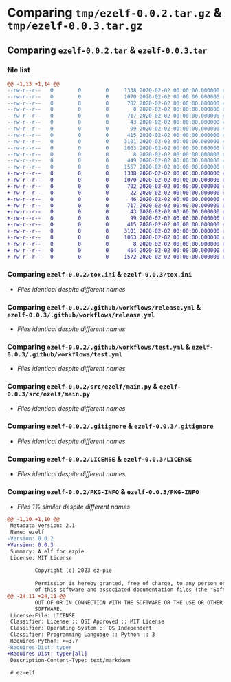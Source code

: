 # Comparing `tmp/ezelf-0.0.2.tar.gz` & `tmp/ezelf-0.0.3.tar.gz`

## Comparing `ezelf-0.0.2.tar` & `ezelf-0.0.3.tar`

### file list

```diff
@@ -1,13 +1,14 @@
--rw-r--r--   0        0        0     1338 2020-02-02 00:00:00.000000 ezelf-0.0.2/tox.ini
--rw-r--r--   0        0        0     1070 2020-02-02 00:00:00.000000 ezelf-0.0.2/.github/workflows/release.yml
--rw-r--r--   0        0        0      702 2020-02-02 00:00:00.000000 ezelf-0.0.2/.github/workflows/test.yml
--rw-r--r--   0        0        0        0 2020-02-02 00:00:00.000000 ezelf-0.0.2/src/ezelf/__init__.py
--rw-r--r--   0        0        0      717 2020-02-02 00:00:00.000000 ezelf-0.0.2/src/ezelf/main.py
--rw-r--r--   0        0        0       43 2020-02-02 00:00:00.000000 ezelf-0.0.2/src/ezelf/simple.py
--rw-r--r--   0        0        0       99 2020-02-02 00:00:00.000000 ezelf-0.0.2/tests/__init__.py
--rw-r--r--   0        0        0      415 2020-02-02 00:00:00.000000 ezelf-0.0.2/tests/test_simple.py
--rw-r--r--   0        0        0     3101 2020-02-02 00:00:00.000000 ezelf-0.0.2/.gitignore
--rw-r--r--   0        0        0     1063 2020-02-02 00:00:00.000000 ezelf-0.0.2/LICENSE
--rw-r--r--   0        0        0        8 2020-02-02 00:00:00.000000 ezelf-0.0.2/README.md
--rw-r--r--   0        0        0      449 2020-02-02 00:00:00.000000 ezelf-0.0.2/pyproject.toml
--rw-r--r--   0        0        0     1567 2020-02-02 00:00:00.000000 ezelf-0.0.2/PKG-INFO
+-rw-r--r--   0        0        0     1338 2020-02-02 00:00:00.000000 ezelf-0.0.3/tox.ini
+-rw-r--r--   0        0        0     1070 2020-02-02 00:00:00.000000 ezelf-0.0.3/.github/workflows/release.yml
+-rw-r--r--   0        0        0      702 2020-02-02 00:00:00.000000 ezelf-0.0.3/.github/workflows/test.yml
+-rw-r--r--   0        0        0       22 2020-02-02 00:00:00.000000 ezelf-0.0.3/src/ezelf/__init__.py
+-rw-r--r--   0        0        0       46 2020-02-02 00:00:00.000000 ezelf-0.0.3/src/ezelf/__main__.py
+-rw-r--r--   0        0        0      717 2020-02-02 00:00:00.000000 ezelf-0.0.3/src/ezelf/main.py
+-rw-r--r--   0        0        0       43 2020-02-02 00:00:00.000000 ezelf-0.0.3/src/ezelf/simple.py
+-rw-r--r--   0        0        0       99 2020-02-02 00:00:00.000000 ezelf-0.0.3/tests/__init__.py
+-rw-r--r--   0        0        0      415 2020-02-02 00:00:00.000000 ezelf-0.0.3/tests/test_simple.py
+-rw-r--r--   0        0        0     3101 2020-02-02 00:00:00.000000 ezelf-0.0.3/.gitignore
+-rw-r--r--   0        0        0     1063 2020-02-02 00:00:00.000000 ezelf-0.0.3/LICENSE
+-rw-r--r--   0        0        0        8 2020-02-02 00:00:00.000000 ezelf-0.0.3/README.md
+-rw-r--r--   0        0        0      454 2020-02-02 00:00:00.000000 ezelf-0.0.3/pyproject.toml
+-rw-r--r--   0        0        0     1572 2020-02-02 00:00:00.000000 ezelf-0.0.3/PKG-INFO
```

### Comparing `ezelf-0.0.2/tox.ini` & `ezelf-0.0.3/tox.ini`

 * *Files identical despite different names*

### Comparing `ezelf-0.0.2/.github/workflows/release.yml` & `ezelf-0.0.3/.github/workflows/release.yml`

 * *Files identical despite different names*

### Comparing `ezelf-0.0.2/.github/workflows/test.yml` & `ezelf-0.0.3/.github/workflows/test.yml`

 * *Files identical despite different names*

### Comparing `ezelf-0.0.2/src/ezelf/main.py` & `ezelf-0.0.3/src/ezelf/main.py`

 * *Files identical despite different names*

### Comparing `ezelf-0.0.2/.gitignore` & `ezelf-0.0.3/.gitignore`

 * *Files identical despite different names*

### Comparing `ezelf-0.0.2/LICENSE` & `ezelf-0.0.3/LICENSE`

 * *Files identical despite different names*

### Comparing `ezelf-0.0.2/PKG-INFO` & `ezelf-0.0.3/PKG-INFO`

 * *Files 1% similar despite different names*

```diff
@@ -1,10 +1,10 @@
 Metadata-Version: 2.1
 Name: ezelf
-Version: 0.0.2
+Version: 0.0.3
 Summary: A elf for ezpie
 License: MIT License
         
         Copyright (c) 2023 ez-pie
         
         Permission is hereby granted, free of charge, to any person obtaining a copy
         of this software and associated documentation files (the "Software"), to deal
@@ -24,11 +24,11 @@
         OUT OF OR IN CONNECTION WITH THE SOFTWARE OR THE USE OR OTHER DEALINGS IN THE
         SOFTWARE.
 License-File: LICENSE
 Classifier: License :: OSI Approved :: MIT License
 Classifier: Operating System :: OS Independent
 Classifier: Programming Language :: Python :: 3
 Requires-Python: >=3.7
-Requires-Dist: typer
+Requires-Dist: typer[all]
 Description-Content-Type: text/markdown
 
 # ez-elf
```

